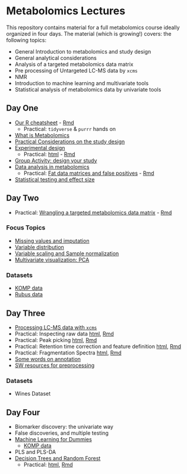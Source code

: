 # Metabolomics Lectures

This repository contains material for a full metabolomics course ideally organized in four days.
The material (which is growing!) covers: the following topics:

* General Introduction to metabolomics and study design
* General analytical considerations
* Analysis of a targeted metabolomics data matrix
* Pre processing of Untargeted LC-MS data by `xcms`
* NMR
* Introduction to machine learning and multivariate tools
* Statistical analysis of metabolomics data by univariate tools


## Day One

* [Our R cheatsheet](Day1/Our_R_cheatsheet.html) - [Rmd](Day1/Our_R_cheatsheet.Rmd)
  * Practical: `tidyverse` & `purrr` hands on
* [What is Metabolomics](Day1/Metabolomics.html)
* [Practical Considerations on the study design](Day1/practical_considerations.html)
* [Experimental design](Day1/experimental_design.html)
  * Practical: [html](Day1/stratified_random_sampling.html) - [Rmd](Day1/stratified_random_sampling.Rmd)
* [Group Activity: design your study](Day1/Group_activity_study_design.html)
* [Data analysis in metabolomics](Day1/Metabolomics_data_matrix.html)
  * Practical: [Fat data matrices and false positives](Day1/False_Positives.html) - [Rmd](Day1/False_Positives.Rmd) 
* [Statistical testing and effect size](Day1/statisticaltesting_and_effectsize.html)

## Day Two

* Practical: [Wrangling a targeted metabolomics data matrix](Day2/wrangling_targeted_DM.html) -  [Rmd](Day2/wrangling_targeted_DM.Rmd)

### Focus Topics
* [Missing values and imputation](Day2/MissingValues.html)
* [Variable distribution](Day2/Variable_distribution.html)
* [Variable scaling and Sample normalization](Day2/Scaling_and_normalization.html)
* [Multivariate visualization: PCA](Day2/PCA.html)

### Datasets
* [KOMP data](Day2/KOMP_data_targeted.RData)
* [Rubus data](Day2/rubus_targeted.csv)

## Day Three

* [Processing LC-MS data with `xcms`](Day3/processing_LC_MS.html.html)
* Practical: Inspecting raw data [html](Day3/Inspecting_raw_data.html), [Rmd](Day3/Inspecting_raw_data.Rmd)
* Practical: Peak picking [html](Day3/peak_picking.html), [Rmd](Day3/peak_picking.Rmd)
* Practical: Retention time correction and feature definition [html](Day3/rt_corr_feat_def.html), [Rmd](Day3/rt_corr_feat_def.Rmd)
* Practical: Fragmentation Spectra [html](Day3/fragmentation_spectra.html), [Rmd](Day3/fragmentation_spectra.Rmd)
* [Some words on annotation](Day3/annotation.html)
* [SW resources for preprocessing](Day3/software_resources_for_preprocessing.html)


### Datasets
* Wines Dataset


## Day Four

* Biomarker discovery: the univariate way
* False discoveries, and multiple testing
* [Machine Learning for Dummies](Day4/ML_intro.html)
  * [KOMP data](Day2/KOMP_data_targeted.RData)
* PLS and PLS-DA
* [Decision Trees and Random Forest](Day4/Decision_Trees_and_RandomForest.html)
  * Practical: [html](Day4/Random_Forest_in_practice.html), [Rmd](Day4/Random_Forest_in_practice.Rmd)



